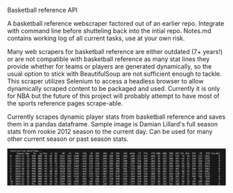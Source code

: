 Basketball reference API

A basketball reference webscraper factored out of an earlier repo. Integrate with
command line before shutteling back into the intial repo. Notes.md contains working log of all current tasks,
use at your own risk.

Many web scrapers for basketball reference are either outdated (7+ years!) or are not compatible with 
basketball reference as many stat lines they provide whether for teams or players are generated dynamically, 
so the usual option to stick with BeautifulSoup are not sufficient enough to tackle. This scraper utilizes Selenium 
to access a headless browser to allow dynamically scraped content to be packaged and used. Currently it is only for NBA 
but the future of this project will probably attempt to have most of the sports reference pages scrape-able.

Currently scrapes dynamic player stats from basketball reference and saves them in a pandas dataframe. 
Sample image is Damian Lillard's full season stats from rookie 2012 season to the current day. Can be
used for many other current season or past season stats.

![Dataframe image](/img/67813C0A-6A95-4D52-8F11-1CFF6D5C3764.jpeg)



